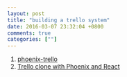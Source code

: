 ```yaml
---
layout: post
title: "building a trello system"
date: 2016-03-07 23:32:04 +0800
comments: true
categories: [""]
---
```



<!-- more -->

1. [phoenix-trello]
2. [Trello clone with Phoenix and React]

[phoenix-trello]:https://github.com/bigardone/phoenix-trello
[Trello clone with Phoenix and React]:https://blog.diacode.com/trello-clone-with-phoenix-and-react-pt-1